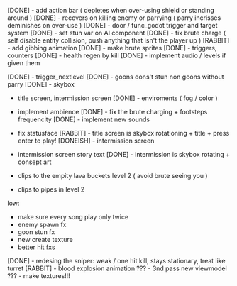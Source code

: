 [DONE] - add action bar ( depletes when over-using shield or standing around )
[DONE] - recovers on killing enemy or parrying ( parry incrisses deminishes on over-use )
[DONE] - door / func_godot trigger and target system
[DONE] - set stun var on AI component
[DONE] - fix brute charge ( self disable entity collision, push anything that isn't the player up )
[RABBIT] - add gibbing animation
[DONE] - make brute sprites
[DONE] - triggers, counters
[DONE] - health regen by kill
[DONE] - implement audio / levels if given them

[DONE] - trigger_nextlevel
[DONE] - goons dons't stun non goons without parry
[DONE] - skybox
- title screen, intermission screen
[DONE] - enviroments ( fog / color )

- implement ambience
[DONE] - fix the brute charging + footsteps frequencity
[DONE] - implement new sounds
- fix statusface
[RABBIT] - title screen is skybox rotationing + title + press enter to play!
[DONEISH] - intermission screen
- intermission screen story text
[DONE] - intermission is skybox rotating + consept art
- clips to the empity lava buckets level 2 ( avoid brute seeing you )
- clips to pipes in level 2

low:
- make sure every song play only twice
- enemy spawn fx
- goon stun fx
- new create texture
- better hit fxs

[DONE] - redesing the sniper: weak / one hit kill, stays stationary, treat like turret
[RABBIT] - blood explosion animation
??? - 3nd pass new viewmodel
??? - make textures!!!
